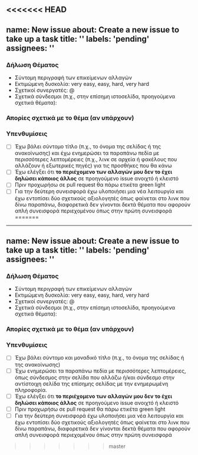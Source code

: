 <<<<<<< HEAD
---
name: New issue
about: Create a new issue to take up a task
title: ''
labels: 'pending'
assignees: ''
---

### Δήλωση Θέματος
- Σύντομη περιγραφή των επικείμενων αλλαγών
- Εκτιμώμενη δυσκολία: very easy, easy, hard, very hard
- Σχετικοί συνεργατές: @
- Σχετικά σύνδεσμοι (π.χ., στην επίσημη ιστοσελίδα, προηγούμενα σχετικά θέματα):

### Απορίες σχετικά με το θέμα (αν υπάρχουν)

### Υπενθυμίσεις
- [ ] Έχω βάλει σύντομο τίτλο (π.χ., το όνομα της σελίδας ή της ανακοίνωσης) και έχω ενημερώσει τα παραπάνω πεδία με περισσότερες λεπτομέρειες (π.χ., λινκ σε αρχεία ή φακέλους που αλλάζουν ή εξωτερικές πηγές) για τις προσθήκες που θα κάνω
- [ ] Έχω ελέγξει ότι **το περιέχομενο των αλλαγών μου δεν το έχει δηλώσει κάποιος άλλος** σε προηγούμενο issue ανοιχτό ή κλειστό
- [ ] Πριν προχωρήσω σε pull request θα πάρω ετικέτα green light
- [ ] Για την δεύτερη συνεισφορά έχω υλοποιήσει μια νέα λειτουργία και έχω εντοπίσει δύο σχετικούς αξιολογητές όπως φαίνεται στο λινκ που δίνω παραπάνω, διαφορετικά δεν γίνονται δεκτά θέματα που αφορούν απλή συνεισφορά περιεχομένου όπως στην πρώτη συνεισφορά
=======
---
name: New issue
about: Create a new issue to take up a task
title: ''
labels: 'pending'
assignees: ''
---

### Δήλωση Θέματος
- Σύντομη περιγραφή των επικείμενων αλλαγών
- Εκτιμώμενη δυσκολία: very easy, easy, hard, very hard
- Σχετικοί συνεργατές: @
- Σχετικά σύνδεσμοι (π.χ., στην επίσημη ιστοσελίδα, προηγούμενα σχετικά θέματα):

### Απορίες σχετικά με το θέμα (αν υπάρχουν)

### Υπενθυμίσεις
- [ ] Έχω βάλει σύντομο και μοναδικό τίτλο (π.χ., το όνομα της σελίδας ή της ανακοίνωσης)
- [ ] Έχω ενημερώσει τα παραπάνω πεδία με περισσότερες λεπτομέρειες, όπως σύνδεσμος στην σελίδα που αλλάζω ή/και σύνδεσμο στην αντίστοιχη σελίδα της επίσημης σελίδας με την ενημερωμένη πληροφορία.
- [ ] Έχω ελέγξει ότι **το περιέχομενο των αλλαγών μου δεν το έχει δηλώσει κάποιος άλλος** σε προηγούμενο issue ανοιχτό ή κλειστό
- [ ] Πριν προχωρήσω σε pull request θα πάρω ετικέτα green light
- [ ] Για την δεύτερη συνεισφορά έχω υλοποιήσει μια νέα λειτουργία και έχω εντοπίσει δύο σχετικούς αξιολογητές όπως φαίνεται στο λινκ που δίνω παραπάνω, διαφορετικά δεν γίνονται δεκτά θέματα που αφορούν απλή συνεισφορά περιεχομένου όπως στην πρώτη συνεισφορά
>>>>>>> master
